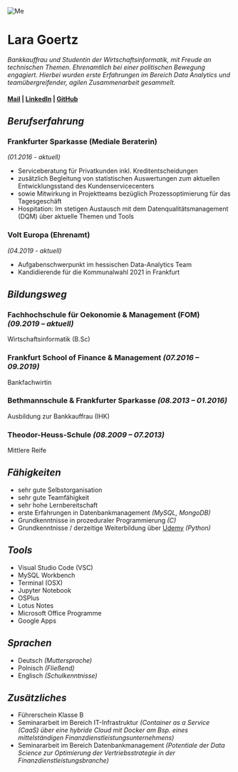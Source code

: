![Me](https://media-exp1.licdn.com/dms/image/C5603AQGy1Xh6euWUAg/profile-displayphoto-shrink_200_200/0/1611079889418?e=1617235200&v=beta&t=dbdHRLP99cBKtQkelOUarhAFce2NxmAsuSHb0kKVk44)  
# Lara Goertz 

_Bankkauffrau und Studentin der Wirtschaftsinformatik, mit Freude an technischen Themen. Ehrenamtlich bei einer politischen Bewegung engagiert. Hierbei wurden erste Erfahrungen im Bereich Data Analytics und teamübergreifender, agilen Zusammenarbeit gesammelt._ 

#### [Mail](lara-goertz@gmx.de) | [LinkedIn](https://www.linkedin.com/in/lara-goertz-6b0924163/) | [GitHub](https://github.com/laragoertz)


## *Berufserfahrung*

### Frankfurter Sparkasse (Mediale Beraterin)
_(01.2016 - aktuell)_
- Serviceberatung für Privatkunden inkl. Kreditentscheidungen 
- zusätzlich Begleitung von statistischen Auswertungen zum aktuellen Entwicklungsstand des Kundenservicecenters 
- sowie Mitwirkung in Projektteams bezüglich Prozessoptimierung für das Tagesgeschäft
- Hospitation: Im stetigen Austausch mit dem Datenqualitätsmanagement (DQM) über aktuelle Themen und Tools
### Volt Europa (Ehrenamt)
_(04.2019 - aktuell)_
- Aufgabenschwerpunkt im hessischen Data-Analytics Team
- Kandidierende für die Kommunalwahl 2021 in Frankfurt

## *Bildungsweg*

### Fachhochschule für Oekonomie & Management (FOM) _(09.2019 – aktuell)_
Wirtschaftsinformatik (B.Sc)
### Frankfurt School of Finance & Management _(07.2016 – 09.2019)_
Bankfachwirtin
### Bethmannschule & Frankfurter Sparkasse _(08.2013 – 01.2016)_
Ausbildung zur Bankkauffrau (IHK)
### Theodor-Heuss-Schule _(08.2009 – 07.2013)_
Mittlere Reife 

## *Fähigkeiten*
- sehr gute Selbstorganisation
- sehr gute Teamfähigkeit
- sehr hohe Lernbereitschaft
- erste Erfahrungen in Datenbankmanagement _(MySQL, MongoDB)_
- Grundkenntnisse in prozeduraler Programmierung _(C)_
- Grundkenntnisse / derzeitige Weiterbildung über [Udemy](https://www.udemy.com/course/complete-python-bootcamp/) _(Python)_

## *Tools*
- Visual Studio Code (VSC)
- MySQL Workbench
- Terminal (OSX)
- Jupyter Notebook
- OSPlus
- Lotus Notes
- Microsoft Office Programme
- Google Apps

## *Sprachen*
- Deutsch _(Muttersprache)_
- Polnisch _(Fließend)_
- Englisch _(Schulkenntnisse)_

## *Zusätzliches*
- Führerschein Klasse B
- Seminararbeit im Bereich IT-Infrastruktur _(Container as a Service (CaaS) über eine hybride Cloud mit Docker am Bsp. eines mittelständigen       Finanzdienstleistungsunternehmens)_
- Seminararbeit im Bereich Datenbankmanagement _(Potentiale der Data Science zur Optimierung der Vertriebsstrategie in der Finanzdienstleistungsbranche)_


